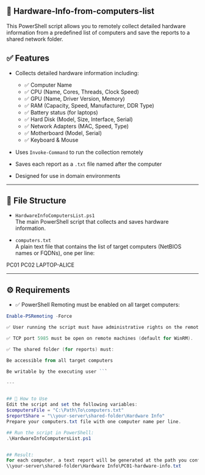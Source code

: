 ## 🔧 Hardware-Info-from-computers-list
This PowerShell script allows you to remotely collect detailed hardware information from a predefined list of computers and save the reports to a shared network folder.
## ✅ Features
- Collects detailed hardware information including:
  - ✅ Computer Name
  - ✅ CPU (Name, Cores, Threads, Clock Speed)
  - ✅ GPU (Name, Driver Version, Memory)
  - ✅ RAM (Capacity, Speed, Manufacturer, DDR Type)
  - ✅ Battery status (for laptops)
  - ✅ Hard Disk (Model, Size, Interface, Serial)
  - ✅ Network Adapters (MAC, Speed, Type)
  - ✅ Motherboard (Model, Serial)
  - ✅ Keyboard & Mouse

- Uses `Invoke-Command` to run the collection remotely
- Saves each report as a `.txt` file named after the computer
- Designed for use in domain environments

---

## 📁 File Structure

- `HardwareInfoComputersList.ps1`  
  The main PowerShell script that collects and saves hardware information.

- `computers.txt`  
  A plain text file that contains the list of target computers (NetBIOS names or FQDNs), one per line:

PC01
PC02
LAPTOP-ALICE

---

## ⚙️ Requirements

- ✅ PowerShell Remoting must be enabled on all target computers:
```powershell
Enable-PSRemoting -Force

✅ User running the script must have administrative rights on the remote systems.

✅ TCP port 5985 must be open on remote machines (default for WinRM).

✅ The shared folder (for reports) must:

Be accessible from all target computers

Be writable by the executing user ```

---


## 🚀 How to Use
Edit the script and set the following variables:
$computersFile = "C:\Path\To\computers.txt"
$reportShare = "\\your-server\shared-folder\Hardware Info"
Prepare your computers.txt file with one computer name per line.

## Run the script in PowerShell:
.\HardwareInfoComputersList.ps1


## Result:
For each computer, a text report will be generated at the path you configured:
\\your-server\shared-folder\Hardware Info\PC01-hardware-info.txt
